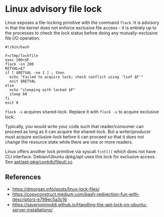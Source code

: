 # Linux advisory file lock

Linux exposes a file-locking primitive with the command `flock`.
It is advisory in that the kernel does not enforce exclusive file
access - it is entirely up to the processes to check the lock status
before doing any mutually-exclusive file I/O operation.

```
#!/bin/bash

F=/tmp/lockfile
exec 200<$F
flock -sn 200
RETVAL=$?
if [ $RETVAL -ne 1 ] ; then
  echo "Failed to acquire lock; check conflict using 'lsof $F'"
  exit $RETVAL
else
  echo "sleeping with locked $F"
  sleep 60
fi
exit 0
```

`flock -s` acquires shared-lock. Replace it with `flock -x` to acquire
exclusive lock.

Typically, you would write your code such that reader/consumer
can proceed as long as it can acquire the shared-lock.
But a writer/producer must acquire exclusive-lock before
it can proceed so that it does not change the resource state
while there are one or more readers.

Linux offers another lock primitive via syscall `fcntl()` which
does not have CLI interface. Debian/Ubuntu dpkg/apt uses this lock
for exclusive access. See [apt/apt-pkg/contrib/fileutl.cc](https://salsa.debian.org/apt-team/apt/-/blob/main/apt-pkg/contrib/fileutl.cc#L272-315)

## References

- <https://dmorgan.info/posts/linux-lock-files/>
- <https://copyconstruct.medium.com/bash-redirection-fun-with-descriptors-e799ec5a3c16>
- <https://saveriomiroddi.github.io/Handling-the-apt-lock-on-ubuntu-server-installations/>
